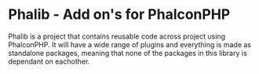 Phalib - Add on's for PhalconPHP
===

Phalib is a project that contains reusable code across project using PhalconPHP. It will have a wide range of plugins and everything is made as standalone packages, meaning that none of the packages in this library is dependant on eachother.